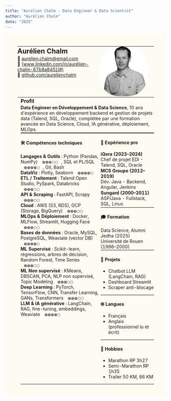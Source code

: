 ```yaml
---
title: "Aurélien Chalm - Data Engineer & Data Scientist"
author: "Aurélien Chalm"
date: "2025"
---
```


<style>


  @page {
    size: A4;
    margin: 1cm;
  }

  table, th, td {
    border: none;
    padding: 0;
    margin: 0;
  }

  img {
    max-width: 100%;
    height: auto;
  }

  h1, h2, h3 {
    margin-top: 0.1em;
    margin-bottom: 0.1em;
  }

  p {
    margin: 0.1em 0;
  }

  hr {
    border: none;
    border-top: 1px solid #ccc;
    margin: 0.1em 0;
  }

  .emoji-large {
    display: inline-block;
    width: 70px;
    height: 10px;
    font-size: 10px;
    text-align: center;
    vertical-align: center;
    border: none;
  }

</style>

<!-- ✅ Début du conteneur avec fond -->
<div style="background-color: rgb(252, 252, 242); padding: 1cm;">


<table style="width: 100%; border-collapse: collapse; border: none;">
  <tr>
    <td style="vertical-align: top; width: 60%; border: none;">

<h2>Aurélien Chalm</h2>

📧 aurelien.chalm@gmail.com  
💼 [www.linkedin.com/in/aurélien-chalm-67b8a845](#)  
🐙 [github.com/aurelienchalm](https://github.com/aurelienchalm)  

  </td>
  <td style="vertical-align: top; text-align: left; width: 40%; border: none;">
    <img src="IMG_9418.jpeg" alt="Photo de profil" width="150" style="border-radius: 40%;">
  </td>
  </tr>
</table>
<div style="margin-left: 10px;">
  <h3>Profil</h3>
  <p><strong>Data Engineer en Développement & Data Science</strong>, 10 ans d'expérience en développement backend et gestion de projets data (Talend, SQL, Oracle), complétée par une formation avancée en Data Science, Cloud, IA générative, déploiement, MLOps.</p>
  <hr style="margin: 0;">
</div>

<div style="margin-left: 10px;">
<table style="border-collapse: collapse; width: 100%;">
  <tr>
    <td style="vertical-align: top; width: 60%;">

<h4>🛠 Compétences techniques</h4>

<p>
<strong>Langages & Outils</strong> : Python (Pandas, NumPy) <span class="emoji-large">🟢🟢🟢⚪⚪</span>, SQL et PL/SQL <span class="emoji-large">🟢🟢🟢🟢⚪</span>, Git, Bash<br>
<strong>DataViz</strong> : Plotly, Seaborn <span class="emoji-large">🟢🟢🟢🟢⚪</span><br>
<strong>ETL / Traitement</strong> : Talend Open Studio, PySpark, Databricks <span class="emoji-large">🟢🟢🟢⚪⚪</span><br>
<strong>API & Scraping</strong> : FastAPI, Scrapy <span class="emoji-large">🟢🟢🟢⚪⚪</span><br>
<strong>Cloud</strong> : AWS (S3, RDS), GCP (Storage, BigQuery) <span class="emoji-large">🟢🟢🟢⚪⚪</span><br>
<strong>MLOps & Déploiement</strong> : Docker, MLFlow, Streamlit, Hugging Face <span class="emoji-large">🟢🟢🟢⚪⚪</span><br>
<strong>Bases de données</strong> : Oracle, MySQL, PostgreSQL, Weaviate (vector DB) <span class="emoji-large">🟢🟢🟢🟢⚪</span><br>
<strong>ML Supervisé</strong> : Scikit-learn, régressions, arbres de décision, Random Forest, Time Series <span class="emoji-large">🟢🟢🟢⚪⚪</span><br>
<strong>ML Non supervisé</strong> : KMeans, DBSCAN, PCA, NLP non supervisé, Topic Modeling <span class="emoji-large">🟢🟢🟢⚪⚪</span><br>
<strong>Deep Learning</strong> : PyTorch, TensorFlow, CNN, Transfer Learning, GANs, Transformers <span class="emoji-large">🟢🟢🟢⚪⚪</span><br>
<strong>LLM & IA générative</strong> : LangChain, RAG, fine-tuning, embeddings, Weaviate <span class="emoji-large">🟢🟢🟢🟢⚪</span>
</p>

  </td>
  <td style="vertical-align: top; width: 100%;">

<h4>💼 Expérience pro</h4>
<p><strong>iQera (2023–2024)</strong><br>
Chef de projet EDI - Talend, SQL, Oracle</p>
<p><strong>MCS Groupe (2012–2019)</strong><br>
Dév. Java - Backend, Angular, Jenkins</p>
<p><strong>Sungard (2000–2011)</strong><br>
ASP/Java - Fullstack, SQL, Linux</p>
<hr>
<h4>🎓 Formation</h4>
<p>Data Science, Alumni Jedha (2025)<br>
Université de Rouen (1996–2000)</p>
<hr>
<h4>📁 Projets</h4>
<ul>
  <li>Chatbot LLM (LangChain, RAG)</li>
  <li>Dashboard Streamlit</li>
  <li>Scraper anti-blocage</li>
</ul>
<hr>
<h4>🌐 Langues</h4>
<ul>
  <li>Français</li>
  <li>Anglais (professionnel lu et écrit)</li>
</ul>
<hr>
<h4>🏃 Hobbies</h4>
<ul>
  <li>Marathon RP 3h27</li>
  <li>Semi-Marathon RP 1h35</li>
  <li>Trailer 50 KM, 66 KM</li>
</ul>

  </td>
  </tr>
</table>
</div>

</div> <!-- ✅ Fin du conteneur avec fond -->